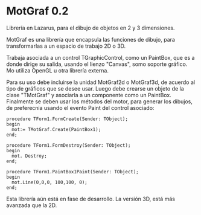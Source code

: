 MotGraf 0.2
===========

Librería en Lazarus, para el dibujo de objetos en 2 y 3 dimensiones.

MotGraf es una librería que encapsula las funciones de dibujo, para transformarlas a un espacio de trabajo 2D o 3D.

Trabaja asociada a un control TGraphicControl, como un PaintBox, que es a donde dirige su salida, usando el lienzo "Canvas", somo soporte gráfico. Mo utiliza OpenGL u otra librería externa.

Para su uso debe incluirse la unidad MotGraf2d o MotGraf3d, de acuerdo al tipo de gráficos que se desee usar. Luego debe crearse un objeto de la clase "TMotGraf" y asociarla a un componente como un PaintBox. Finalmente se deben usar los métodos del motor, para generar los dibujos, de preferecnia usando el evento Paint del control asociado:

```
procedure TForm1.FormCreate(Sender: TObject);
begin
  mot:= TMotGraf.Create(PaintBox1);
end;

procedure TForm1.FormDestroy(Sender: TObject);
begin
  mot. Destroy;
end;

procedure TForm1.PaintBox1Paint(Sender: TObject);
begin
  mot.Line(0,0,0, 100,100, 0);
end;
```

Esta librería aún está en fase de desarrollo. La versión 3D, está más avanzada que la 2D.